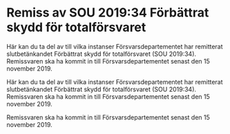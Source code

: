 # Remiss av SOU 2019:34 Förbättrat skydd för totalförsvaret

Här kan du ta del av till vilka instanser Försvarsdepartementet har remitterat slutbetänkandet Förbättrat skydd för totalförsvaret (SOU 2019:34).
Remissvaren ska ha kommit in till Försvarsdepartementet senast den 15 november 2019.

Här kan du ta del av till vilka instanser Försvarsdepartementet har remitterat slutbetänkandet Förbättrat skydd för totalförsvaret (SOU 2019:34).
Remissvaren ska ha kommit in till Försvarsdepartementet senast den 15 november 2019.

Remissvaren ska ha kommit in till Försvarsdepartementet senast den 15 november 2019.
